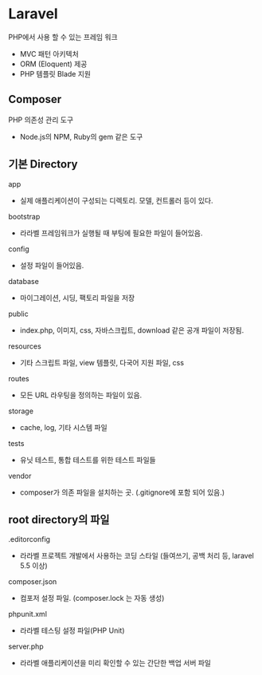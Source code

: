 # Laravel

PHP에서 사용 할 수 있는 프레임 워크

- MVC 패턴 아키텍처
- ORM (Eloquent) 제공
- PHP 템플릿 Blade 지원

## Composer

PHP 의존성 관리 도구

- Node.js의 NPM, Ruby의 gem 같은 도구

## 기본 Directory

app

- 실제 애플리케이션이 구성되는 디렉토리. 모델, 컨트롤러 등이 있다.

bootstrap

- 라라벨 프레임워크가 실행될 때 부팅에 필요한 파일이 들어있음.

config

- 설정 파일이 들어있음.

database

- 마이그레이션, 시딩, 팩토리 파일을 저장

public

- index.php, 이미지, css, 자바스크립트, download 같은 공개 파일이 저장됨.

resources

- 기타 스크립트 파일, view 템플릿, 다국어 지원 파일, css

routes

- 모든 URL 라우팅을 정의하는 파일이 있음.

storage

- cache, log, 기타 시스템 파일

tests

- 유닛 테스트, 통합 테스트를 위한 테스트 파일들

vendor

- composer가 의존 파일을 설치하는 곳. (.gitignore에 포함 되어 있음.)

## root directory의 파일

.editorconfig

- 라라벨 프로젝트 개발에서 사용하는 코딩 스타일 (들여쓰기, 공백 처리 등, laravel 5.5 이상)

composer.json

- 컴포저 설정 파일. (composer.lock 는 자동 생성)

phpunit.xml

- 라라벨 테스팅 설정 파일(PHP Unit)

server.php

- 라라벨 애플리케이션을 미리 확인할 수 있는 간단한 백업 서버 파일
